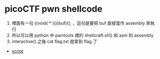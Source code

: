 # picoCTF pwn shellcode
1. 裡面有一句 ((void( * )())buf)(); ，這句是要把 buf 直接當作 assembly 來執行
2. 所以可以用 python 中 pwntools 裡的 shellcraft.sh() 和 asm 的 assembly
3. interactive() 之後 cat flag.txt 就拿到 flag 了
* [script](./sol.py)
